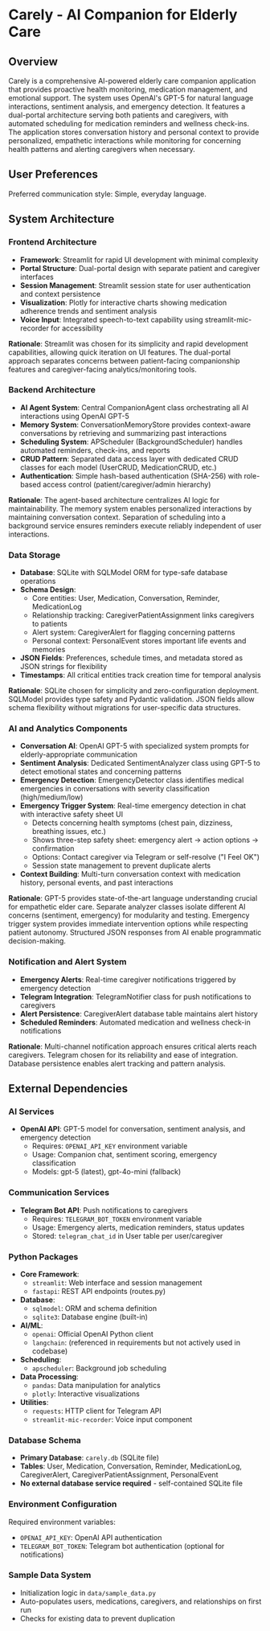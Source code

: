 # Carely - AI Companion for Elderly Care

## Overview

Carely is a comprehensive AI-powered elderly care companion application that provides proactive health monitoring, medication management, and emotional support. The system uses OpenAI's GPT-5 for natural language interactions, sentiment analysis, and emergency detection. It features a dual-portal architecture serving both patients and caregivers, with automated scheduling for medication reminders and wellness check-ins. The application stores conversation history and personal context to provide personalized, empathetic interactions while monitoring for concerning health patterns and alerting caregivers when necessary.

## User Preferences

Preferred communication style: Simple, everyday language.

## System Architecture

### Frontend Architecture
- **Framework**: Streamlit for rapid UI development with minimal complexity
- **Portal Structure**: Dual-portal design with separate patient and caregiver interfaces
- **Session Management**: Streamlit session state for user authentication and context persistence
- **Visualization**: Plotly for interactive charts showing medication adherence trends and sentiment analysis
- **Voice Input**: Integrated speech-to-text capability using streamlit-mic-recorder for accessibility

**Rationale**: Streamlit was chosen for its simplicity and rapid development capabilities, allowing quick iteration on UI features. The dual-portal approach separates concerns between patient-facing companionship features and caregiver-facing analytics/monitoring tools.

### Backend Architecture
- **AI Agent System**: Central CompanionAgent class orchestrating all AI interactions using OpenAI GPT-5
- **Memory System**: ConversationMemoryStore provides context-aware conversations by retrieving and summarizing past interactions
- **Scheduling System**: APScheduler (BackgroundScheduler) handles automated reminders, check-ins, and reports
- **CRUD Pattern**: Separated data access layer with dedicated CRUD classes for each model (UserCRUD, MedicationCRUD, etc.)
- **Authentication**: Simple hash-based authentication (SHA-256) with role-based access control (patient/caregiver/admin hierarchy)

**Rationale**: The agent-based architecture centralizes AI logic for maintainability. The memory system enables personalized interactions by maintaining conversation context. Separation of scheduling into a background service ensures reminders execute reliably independent of user interactions.

### Data Storage
- **Database**: SQLite with SQLModel ORM for type-safe database operations
- **Schema Design**: 
  - Core entities: User, Medication, Conversation, Reminder, MedicationLog
  - Relationship tracking: CaregiverPatientAssignment links caregivers to patients
  - Alert system: CaregiverAlert for flagging concerning patterns
  - Personal context: PersonalEvent stores important life events and memories
- **JSON Fields**: Preferences, schedule times, and metadata stored as JSON strings for flexibility
- **Timestamps**: All critical entities track creation time for temporal analysis

**Rationale**: SQLite chosen for simplicity and zero-configuration deployment. SQLModel provides type safety and Pydantic validation. JSON fields allow schema flexibility without migrations for user-specific data structures.

### AI and Analytics Components
- **Conversation AI**: OpenAI GPT-5 with specialized system prompts for elderly-appropriate communication
- **Sentiment Analysis**: Dedicated SentimentAnalyzer class using GPT-5 to detect emotional states and concerning patterns
- **Emergency Detection**: EmergencyDetector class identifies medical emergencies in conversations with severity classification (high/medium/low)
- **Emergency Trigger System**: Real-time emergency detection in chat with interactive safety sheet UI
  - Detects concerning health symptoms (chest pain, dizziness, breathing issues, etc.)
  - Shows three-step safety sheet: emergency alert → action options → confirmation
  - Options: Contact caregiver via Telegram or self-resolve ("I Feel OK")
  - Session state management to prevent duplicate alerts
- **Context Building**: Multi-turn conversation context with medication history, personal events, and past interactions

**Rationale**: GPT-5 provides state-of-the-art language understanding crucial for empathetic elder care. Separate analyzer classes isolate different AI concerns (sentiment, emergency) for modularity and testing. Emergency trigger system provides immediate intervention options while respecting patient autonomy. Structured JSON responses from AI enable programmatic decision-making.

### Notification and Alert System
- **Emergency Alerts**: Real-time caregiver notifications triggered by emergency detection
- **Telegram Integration**: TelegramNotifier class for push notifications to caregivers
- **Alert Persistence**: CaregiverAlert database table maintains alert history
- **Scheduled Reminders**: Automated medication and wellness check-in notifications

**Rationale**: Multi-channel notification approach ensures critical alerts reach caregivers. Telegram chosen for its reliability and ease of integration. Database persistence enables alert tracking and pattern analysis.

## External Dependencies

### AI Services
- **OpenAI API**: GPT-5 model for conversation, sentiment analysis, and emergency detection
  - Requires: `OPENAI_API_KEY` environment variable
  - Usage: Companion chat, sentiment scoring, emergency classification
  - Models: gpt-5 (latest), gpt-4o-mini (fallback)

### Communication Services
- **Telegram Bot API**: Push notifications to caregivers
  - Requires: `TELEGRAM_BOT_TOKEN` environment variable
  - Usage: Emergency alerts, medication reminders, status updates
  - Stored: `telegram_chat_id` in User table per user/caregiver

### Python Packages
- **Core Framework**: 
  - `streamlit`: Web interface and session management
  - `fastapi`: REST API endpoints (routes.py)
- **Database**: 
  - `sqlmodel`: ORM and schema definition
  - `sqlite3`: Database engine (built-in)
- **AI/ML**:
  - `openai`: Official OpenAI Python client
  - `langchain`: (referenced in requirements but not actively used in codebase)
- **Scheduling**: 
  - `apscheduler`: Background job scheduling
- **Data Processing**:
  - `pandas`: Data manipulation for analytics
  - `plotly`: Interactive visualizations
- **Utilities**:
  - `requests`: HTTP client for Telegram API
  - `streamlit-mic-recorder`: Voice input component

### Database Schema
- **Primary Database**: `carely.db` (SQLite file)
- **Tables**: User, Medication, Conversation, Reminder, MedicationLog, CaregiverAlert, CaregiverPatientAssignment, PersonalEvent
- **No external database service required** - self-contained SQLite file

### Environment Configuration
Required environment variables:
- `OPENAI_API_KEY`: OpenAI API authentication
- `TELEGRAM_BOT_TOKEN`: Telegram bot authentication (optional for notifications)

### Sample Data System
- Initialization logic in `data/sample_data.py`
- Auto-populates users, medications, caregivers, and relationships on first run
- Checks for existing data to prevent duplication